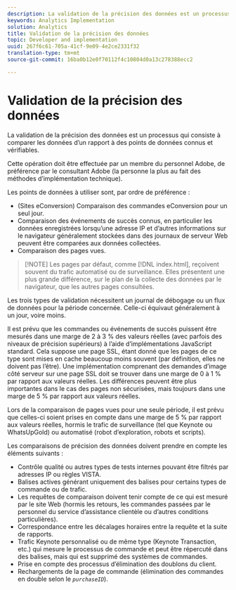 ```yaml
---
description: La validation de la précision des données est un processus qui consiste à comparer les données d’un rapport à des points de données connus et vérifiables.
keywords: Analytics Implementation
solution: Analytics
title: Validation de la précision des données
topic: Developer and implementation
uuid: 267f6c61-705a-41cf-9e09-4e2ce2331f32
translation-type: tm+mt
source-git-commit: 16ba0b12e0f70112f4c10804d0a13c278388ecc2

---
```



# Validation de la précision des données

La validation de la précision des données est un processus qui consiste à comparer les données d’un rapport à des points de données connus et vérifiables.

Cette opération doit être effectuée par un membre du personnel Adobe, de préférence par le consultant Adobe (la personne la plus au fait des méthodes d’implémentation technique).

Les points de données à utiliser sont, par ordre de préférence :

* (Sites eConversion) Comparaison des commandes eConversion pour un seul jour.
* Comparaison des événements de succès connus, en particulier les données enregistrées lorsqu’une adresse IP et d’autres informations sur le navigateur généralement stockées dans des journaux de serveur Web peuvent être comparées aux données collectées.
* Comparaison des pages vues.

> [!NOTE] Les pages par défaut, comme [!DNL index.html], reçoivent souvent du trafic automatisé ou de surveillance. Elles présentent une plus grande différence, sur le plan de la collecte des données par le navigateur, que les autres pages consultées.

Les trois types de validation nécessitent un journal de débogage ou un flux de données pour la période concernée. Celle-ci équivaut généralement à un jour, voire moins.

Il est prévu que les commandes ou événements de succès puissent être mesurés dans une marge de 2 à 3 % des valeurs réelles (avec parfois des niveaux de précision supérieurs) à l’aide d’implémentations JavaScript standard. Cela suppose une page SSL, étant donné que les pages de ce type sont mises en cache beaucoup moins souvent (par définition, elles ne doivent pas l’être). Une implémentation comprenant des demandes d’image côté serveur sur une page SSL doit se trouver dans une marge de 0 à 1 % par rapport aux valeurs réelles. Les différences peuvent être plus importantes dans le cas des pages non sécurisées, mais toujours dans une marge de 5 % par rapport aux valeurs réelles.

Lors de la comparaison de pages vues pour une seule période, il est prévu que celles-ci soient prises en compte dans une marge de 5 % par rapport aux valeurs réelles, hormis le trafic de surveillance (tel que Keynote ou WhatsUpGold) ou automatisé (robot d’exploration, robots et scripts).

Les comparaisons de précision des données doivent prendre en compte les éléments suivants :

* Contrôle qualité ou autres types de tests internes pouvant être filtrés par adresses IP ou règles VISTA.
* Balises actives générant uniquement des balises pour certains types de commande ou de trafic.
* Les requêtes de comparaison doivent tenir compte de ce qui est mesuré par le site Web (hormis les retours, les commandes passées par le personnel du service d’assistance clientèle ou d’autres conditions particulières).
* Correspondance entre les décalages horaires entre la requête et la suite de rapports.
* Trafic Keynote personnalisé ou de même type (Keynote Transaction, etc.) qui mesure le processus de commande et peut être répercuté dans des balises, mais qui est supprimé des systèmes de commandes.
* Prise en compte des processus d’élimination des doublons du client.
* Rechargements de la page de commande (élimination des commandes en double selon le *`purchaseID`*).

